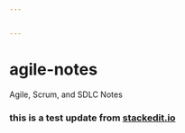 ```yaml
---


---
```


<h1 id="agile-notes">agile-notes</h1>
<p>Agile, Scrum, and SDLC Notes</p>
<h3 id="this-is-a-test-update-from-stackedit.io">this is a test update from <a href="http://stackedit.io">stackedit.io</a></h3>

